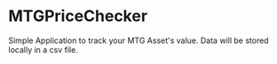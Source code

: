 # MTGPriceChecker
Simple Application to track your MTG Asset's value. Data will be stored locally in a csv file.

